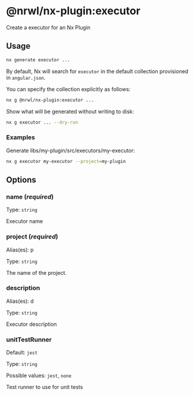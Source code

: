 # @nrwl/nx-plugin:executor

Create a executor for an Nx Plugin

## Usage

```bash
nx generate executor ...
```

By default, Nx will search for `executor` in the default collection provisioned in `angular.json`.

You can specify the collection explicitly as follows:

```bash
nx g @nrwl/nx-plugin:executor ...
```

Show what will be generated without writing to disk:

```bash
nx g executor ... --dry-run
```

### Examples

Generate libs/my-plugin/src/executors/my-executor:

```bash
nx g executor my-executor --project=my-plugin
```

## Options

### name (_**required**_)

Type: `string`

Executor name

### project (_**required**_)

Alias(es): p

Type: `string`

The name of the project.

### description

Alias(es): d

Type: `string`

Executor description

### unitTestRunner

Default: `jest`

Type: `string`

Possible values: `jest`, `none`

Test runner to use for unit tests
